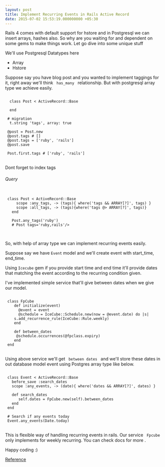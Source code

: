 ```yaml
---
layout: post
title: Implement Recurring Events in Rails Active Record
date: 2015-07-02 15:53:19.000000000 +05:30
---
```

Rails 4 comes with default support for hstore and in Postgresql we can insert arrays, hashes also. So why are you waiting for and dependent on some gems to make things work. Let go dive into some unique stuff

We'll use Postgresql Datatypes here

 * Array
 * Hstore


Suppose say you have blog post and you wanted to implement taggings for it, right away we'll think  <code> has_many </code> relationship. But with postgresql array type we achieve easily.

<pre>
<code class='language-ruby'>
  class Post < ActiveRecord::Base
    
  end 
  
 # migration 
  t.string 'tags', array: true

 @post = Post.new
 @post.tags # []
 @post.tags = ['ruby', 'rails']
 @post.save
  
 Post.first.tags # ['ruby', 'rails']
</code>
</pre>

Dont forget to index tags

###### Query

 <pre>
  <code class='language-ruby'>
 class Post < ActiveRecord::Base
     scope :any_tags, -> (tags){ where('tags && ARRAY[?]', tags) }
     scope :all_tags, -> (tags){where('tags @> ARRAY[?]', tags)}
   end

   Post.any_tags('ruby') 
   # Post tags='ruby,rails'/>
  </code>
 </pre>

So, with help of array type we can implement recurring events easily.

Suppose say we have <code>Event</code> model and we'll create event with start_time, end_time. 

Using <code>Icecube</code> gem if you provide start time and end time it'll provide dates that matching the event according to the recurring condition given.

I've implemented simple service that'll give between dates when we give our model.

<pre>
<code class='language-ruby'>
 class FpCube
	def initialize(event)
	  @event = event
	  @schedule = IceCube::Schedule.new(now = @event.date) do |s|
  	s.add_recurrence_rule(IceCube::Rule.weekly)
    end

    def between_dates
     @schedule.occurrences(@fpclass.expiry)
	end
 end
</code>
</pre>  

Using above service we'll get <code> between dates </code> and we'll store these dates in out database model event using Postgres array type like below.

<pre>
<code class='language-ruby'>
 class Event < ActiveRecord::Base
   before_save :search_dates
   scope :any_events, -> (date){ where('dates && ARRAY[?]', dates) }

   def search_dates
      self.dates = FpCube.new(self).between_dates
   end 
 end

 # Search if any events today
 Event.any_events(Date.today)
</code>
</pre>


This is flexible way of handling recurring events in rails. Our service <code> Fpcube </code> only implements for weekly recurring. You can check docs for more .


Happy coding :)

[Reference](http://edgeguides.rubyonrails.org/active_record_postgresql.html) 
